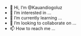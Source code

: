 - 👋 Hi, I’m @Kauandiogoluz
- 👀 I’m interested in ...
- 🌱 I’m currently learning ...
- 💞️ I’m looking to collaborate on ...
- 📫 How to reach me ...

<!---
Kauandiogoluz/Kauandiogoluz is a ✨ special ✨ repository because its `README.md` (this file) appears on your GitHub profile.
You can click the Preview link to take a look at your changes.
--->
